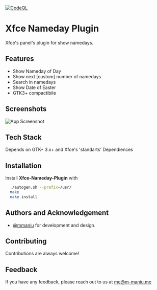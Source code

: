 [![CodeQL](https://github.com/mmaniu/xfce-nameday-plugin/actions/workflows/codeql-analysis.yml/badge.svg)](https://github.com/mmaniu/xfce-nameday-plugin/actions/workflows/codeql-analysis.yml)

# Xfce Nameday Plugin

Xfce's panel's plugin for show namedays.


## Features

- Show Nameday of Day
- Show next [custom] number of namedays
- Search in namedays
- Show Date of Easter
- GTK3+ compactibile

  
## Screenshots

![App Screenshot](https://github.com/mmaniu/xfce-nameday-plugin/blob/main/screenshot/img.png?raw=true)

  
## Tech Stack

Depends on GTK+ 3.x+ and Xfce's 'standarts' Dependiences

  
## Installation 

Install **Xfce-Nameday-Plugin** with 

```bash 
  ./autogen.sh --prefix=/usr/
  make
  make install 
```
    
## Authors and Acknowledgement

- [@mmaniu](https://www.github.com/mmaniu) for development and design.

  
## Contributing

Contributions are always welcome!


  
## Feedback

If you have any feedback, please reach out to us at me@m-maniu.me

  
